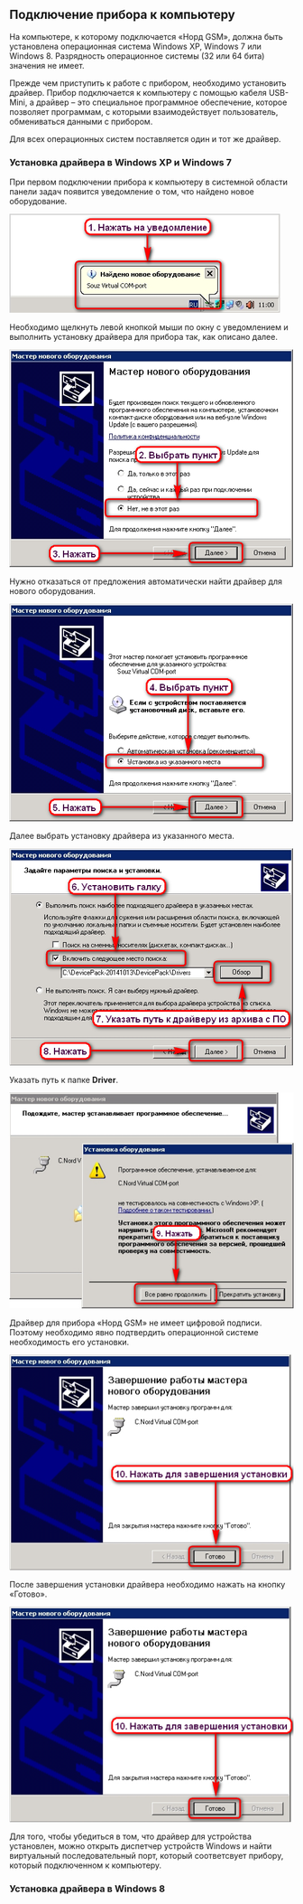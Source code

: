 ## Подключение прибора к компьютеру

На компьютере, к которому подключается «Норд GSM», должна быть установлена операционная система Windows XP, Windows 7 или Windows 8. Разрядность операционное системы (32 или 64 бита) значения не имеет.

Прежде чем приступить к работе с прибором, необходимо установить драйвер. Прибор подключается к компьютеру с помощью кабеля USB-Mini, а драйвер – это специальное программное обеспечение, которое позволяет программам, с которыми взаимодействует пользователь, обмениваться данными с прибором.

Для всех операционных систем поставляется один и тот же драйвер.

### Установка драйвера в Windows XP и Windows 7

При первом подключении прибора к компьютеру в системной области панели задач появится уведомление о том, что найдено новое оборудование.

![Уведомление о том, что найдено новое оборудование][id-05-01-01]

Необходимо щелкнуть левой кнопкой мыши по окну с уведомлением и выполнить установку драйвера для прибора так, как описано далее.

![Отказ от автоматического поиска драйвера][id-05-01-02]

Нужно отказаться от предложения автоматически найти драйвер для нового оборудования.

![Выбор установки из указанного места][id-05-01-03]

Далее выбрать установку драйвера из указанного места.

![Выбор места поиска драйвера][id-05-01-04]

Указать путь к папке **Driver**.

![Подтверждение установки драйвера без цифровой подписи][id-05-01-05]

Драйвер для прибора «Норд GSM» не имеет цифровой подписи. Поэтому необходимо явно подтвердить операционной системе необходимость его установки.

![Завершение установки драйвера][id-05-01-06]

После завершения установки драйвера необходимо нажать на кнопку «Готово».

![Последовательный порт прибора в «Диспетчере устройств»][id-05-01-06]

Для того, чтобы убедиться в том, что драйвер для устройства установлен, можно открыть диспетчер устройств Windows и найти виртуальный последовательный порт, который соответсвует прибору, который подключенном к компьютеру.

### Установка драйвера в Windows 8



[id-05-01-01]: img/05-01-driver-01.png "Обнаружено новое устройство"
[id-05-01-02]: img/05-01-driver-02.png "Отказ от автоматического поиска драйвера"
[id-05-01-03]: img/05-01-driver-03.png "Выбор установки из указанного места"
[id-05-01-04]: img/05-01-driver-04.png "Выбор места поиска драйвера"
[id-05-01-05]: img/05-01-driver-05.jpg "Подтверждение установки драйвера без цифровой подписи"
[id-05-01-06]: img/05-01-driver-06.png "Завершение установки драйвера"
[id-05-01-07]: img/05-01-driver-07.png "Последовательный порт прибора в «Диспетчере устройств»"


